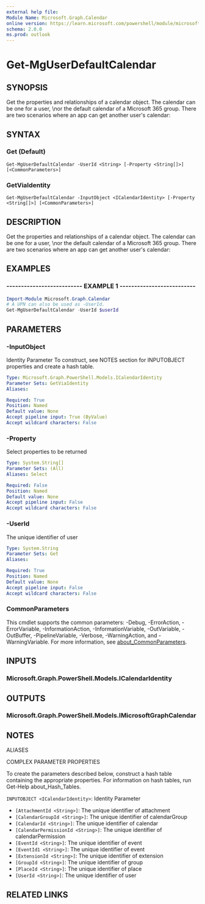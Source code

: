 ```yaml
---
external help file:
Module Name: Microsoft.Graph.Calendar
online version: https://learn.microsoft.com/powershell/module/microsoft.graph.calendar/get-mguserdefaultcalendar
schema: 2.0.0
ms.prod: outlook
---
```


# Get-MgUserDefaultCalendar

## SYNOPSIS
Get the properties and relationships of a calendar object.
The calendar can be one for a user, \nor the default calendar of a Microsoft 365 group.
There are two scenarios where an app can get another user's calendar:

## SYNTAX

### Get (Default)
```
Get-MgUserDefaultCalendar -UserId <String> [-Property <String[]>] [<CommonParameters>]
```

### GetViaIdentity
```
Get-MgUserDefaultCalendar -InputObject <ICalendarIdentity> [-Property <String[]>] [<CommonParameters>]
```

## DESCRIPTION
Get the properties and relationships of a calendar object.
The calendar can be one for a user, \nor the default calendar of a Microsoft 365 group.
There are two scenarios where an app can get another user's calendar:

## EXAMPLES

### -------------------------- EXAMPLE 1 --------------------------
```powershell
Import-Module Microsoft.Graph.Calendar
# A UPN can also be used as -UserId.
Get-MgUserDefaultCalendar -UserId $userId
```



## PARAMETERS

### -InputObject
Identity Parameter
To construct, see NOTES section for INPUTOBJECT properties and create a hash table.

```yaml
Type: Microsoft.Graph.PowerShell.Models.ICalendarIdentity
Parameter Sets: GetViaIdentity
Aliases:

Required: True
Position: Named
Default value: None
Accept pipeline input: True (ByValue)
Accept wildcard characters: False
```

### -Property
Select properties to be returned

```yaml
Type: System.String[]
Parameter Sets: (All)
Aliases: Select

Required: False
Position: Named
Default value: None
Accept pipeline input: False
Accept wildcard characters: False
```

### -UserId
The unique identifier of user

```yaml
Type: System.String
Parameter Sets: Get
Aliases:

Required: True
Position: Named
Default value: None
Accept pipeline input: False
Accept wildcard characters: False
```

### CommonParameters
This cmdlet supports the common parameters: -Debug, -ErrorAction, -ErrorVariable, -InformationAction, -InformationVariable, -OutVariable, -OutBuffer, -PipelineVariable, -Verbose, -WarningAction, and -WarningVariable. For more information, see [about_CommonParameters](http://go.microsoft.com/fwlink/?LinkID=113216).

## INPUTS

### Microsoft.Graph.PowerShell.Models.ICalendarIdentity

## OUTPUTS

### Microsoft.Graph.PowerShell.Models.IMicrosoftGraphCalendar

## NOTES

ALIASES

COMPLEX PARAMETER PROPERTIES

To create the parameters described below, construct a hash table containing the appropriate properties. For information on hash tables, run Get-Help about_Hash_Tables.


`INPUTOBJECT <ICalendarIdentity>`: Identity Parameter
  - `[AttachmentId <String>]`: The unique identifier of attachment
  - `[CalendarGroupId <String>]`: The unique identifier of calendarGroup
  - `[CalendarId <String>]`: The unique identifier of calendar
  - `[CalendarPermissionId <String>]`: The unique identifier of calendarPermission
  - `[EventId <String>]`: The unique identifier of event
  - `[EventId1 <String>]`: The unique identifier of event
  - `[ExtensionId <String>]`: The unique identifier of extension
  - `[GroupId <String>]`: The unique identifier of group
  - `[PlaceId <String>]`: The unique identifier of place
  - `[UserId <String>]`: The unique identifier of user

## RELATED LINKS

